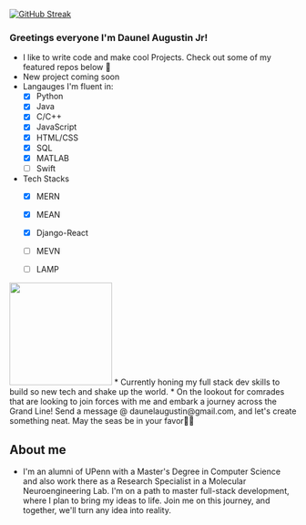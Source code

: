 [![GitHub Streak](https://streak-stats.demolab.com?user=daunelaugust&theme=violet-punch&border_radius=6)](https://git.io/streak-stats)
### Greetings everyone I'm Daunel Augustin Jr!
* I like to write code and make cool Projects. Check out some of my featured repos below 💫
* New project coming soon
* Langauges I'm fluent in:
     - [x]  Python
     - [x]  Java
     - [x]  C/C++
     - [x]  JavaScript
     - [x]  HTML/CSS
     - [x]  SQL
     - [x]  MATLAB
     - [ ]  Swift

* Tech Stacks
     - [x]  MERN 
     - [x]  MEAN
     - [x]  Django-React
     - [ ]  MEVN 
     - [ ]  LAMP
     
 
<img height="180em" src="https://github-readme-stats.vercel.app/api/top-langs/?username=daunelaugust&theme=tokyonight&exclude_repo=Basketball-Data-Analysis&show_icons=true&hide_border=true&layout=donut&langs_count=8"/>
* Currently honing my full stack dev skills to build so new tech and shake up the world.
* On the lookout for comrades that are looking to join forces with me and embark a journey across the Grand Line! Send a message @ daunelaugustin@gmail.com, and let's create something neat. May the seas be in your favor🙏🏾

## About me
* I'm an alumni of UPenn with a Master's Degree in Computer Science and also work there as a Research Specialist in a Molecular Neuroengineering Lab. I'm on a path to master full-stack development, where I plan to bring my ideas to life. Join me on this journey, and together, we'll turn any idea into reality.
<!---
daunelaugust/daunelaugust is a ✨ special ✨ repository because its `README.md` (this file) appears on your GitHub profile.
You can click the Preview link to take a look at your changes.
--->
